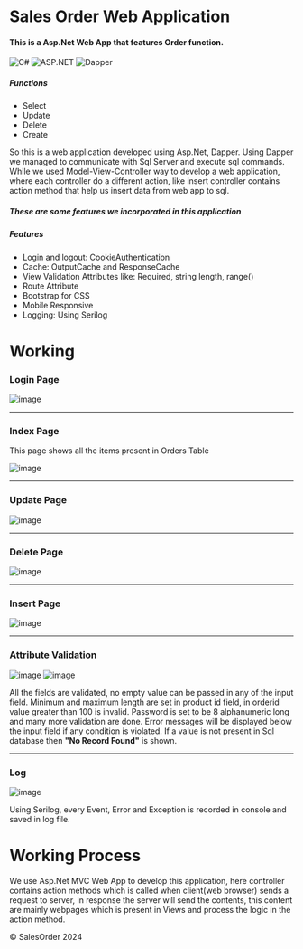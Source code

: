 # Sales Order Web Application
 <h4>This is a Asp.Net Web App that features Order function.</h4>
<div style="display: inline-block;">
    <img alt="C#" src="https://img.shields.io/badge/C%23-blue?style=for-the-badge&logo=C%23">
    <img alt="ASP.NET" src="https://img.shields.io/badge/Asp.Net-purple?style=for-the-badge&logo=.net">
    <img alt="Dapper" src="https://img.shields.io/badge/Dapper-green?style=for-the-badge">
</div>
 <h5>Functions</h5>
 <ul>
  <li>Select</li>
  <li>Update</li>
  <li>Delete</li>
  <li>Create</li>
 </ul>

 <p>So this is a web application developed using Asp.Net, Dapper. Using Dapper we managed to communicate with Sql Server and execute sql commands. While we used Model-View-Controller way to develop a web application, where each controller do a different action, like insert controller contains action method that help us insert data from web app to sql.</p>


<h5>These are some features we incorporated in this application</h5>
<h5>Features</h5>
 <ul>
  <li>Login and logout: CookieAuthentication</li>
  <li>Cache: OutputCache and ResponseCache</li>
  <li>View Validation Attributes like: Required, string length, range()</li>
  <li>Route Attribute</li>
  <li>Bootstrap for CSS</li>
  <li>Mobile Responsive</li>
  <li>Logging: Using Serilog</li>
 </ul>

# Working
<h3>Login Page</h3>

![image](https://github.com/RamaSubramanianT/OrderWebApp/assets/109201625/8ce42f17-6ea6-48c0-85bc-701909da108e)

<hr>
<h3>Index Page</h3>
<p>This page shows all the items present in Orders Table</p>

![image](https://github.com/RamaSubramanianT/OrderWebApp/assets/109201625/072c380d-f643-4279-9b99-5d6f7e0b6a37)

<hr>
<h3>Update Page</h3>

![image](https://github.com/RamaSubramanianT/OrderWebApp/assets/109201625/bffa4718-c17f-4ad9-aea2-4425c769d6b2)

<hr>
<h3>Delete Page</h3>

![image](https://github.com/RamaSubramanianT/OrderWebApp/assets/109201625/7b2c26a5-c809-4e01-986c-616b267e701e)

<hr>
<h3>Insert Page</h3>

![image](https://github.com/RamaSubramanianT/OrderWebApp/assets/109201625/d3a2d52c-bfe3-4004-bebe-4cb5c4594910)

<hr>
<h3>Attribute Validation</h3>

![image](https://github.com/RamaSubramanianT/SalesOrder/assets/109201625/0370b7f5-d74a-42d0-b5f9-8c7443dc5dfb) ![image](https://github.com/RamaSubramanianT/SalesOrder/assets/109201625/7d2e4459-fada-4431-9e86-571ab4103970) 

<p>All the fields are validated, no empty value can be passed in any of the input field. Minimum and maximum length are set in product id field, in orderid value greater than 100 is invalid. Password is set to be 8 alphanumeric long and many more validation are done. Error messages will be displayed below the input field if any condition is violated. If a value is not present in Sql database then <b>"No Record Found"</b> is shown.</p>
<hr>

<h3>Log</h3>

![image](https://github.com/RamaSubramanianT/SalesOrder/assets/109201625/be4982e9-f757-45a5-a5b6-5feb4a1ea6c2)

<p>Using Serilog, every Event, Error and Exception is recorded in console and saved in log file.</p>



# Working Process
<p>We use Asp.Net MVC Web App to develop this application, here controller contains action methods which is called when client(web browser) sends a request to server, in response the server will send the contents, this content are mainly webpages which is present in Views and process the logic in the action method.</p>



©️ SalesOrder 2024
